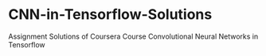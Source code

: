 # CNN-in-Tensorflow-Solutions
Assignment Solutions  of Coursera Course Convolutional Neural Networks in Tensorflow
